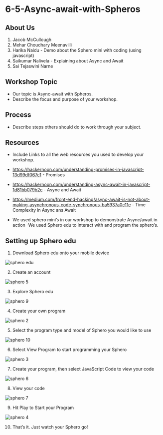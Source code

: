 # 6-5-Async-await-with-Spheros

## About Us
1. Jacob McCullough
2. Mehar Choudhary Meenavilli
3. Harika Naidu - Demo about the Sphero mini with coding (using javascript)
4. Saikumar Nalivela - Explaining about Async and Await
5. Sai Tejaswini Narne

## Workshop Topic
- Our topic is Async-await with Spheros.
- Describe the focus and purpose of your workshop. 

## Process
- Describe steps others should do to work through your subject.

## Resources
- Include Links to all the web resources you used to develop your workshop.
- https://hackernoon.com/understanding-promises-in-javascript-13d99df067c1 -  Promises
- https://hackernoon.com/understanding-async-await-in-javascript-1d81bb079b2c - Async and Await
- https://medium.com/front-end-hacking/async-await-is-not-about-making-asynchronous-code-synchronous-ba5937a0c11e - Time Complexity in Async ans Await 

- We used sphero mini’s in our workshop to demonstrate Async/await in action
-We used Sphero edu to interact with and program the sphero’s.


## Setting up Sphero edu

1.	Download Sphero edu onto your mobile device

![sphero edu](https://user-images.githubusercontent.com/34502339/48323504-13183500-e5f2-11e8-9dc2-5312bd9f3e69.jpg)
 
2.	Create an account

![sphero 5](https://user-images.githubusercontent.com/34502339/48323521-27f4c880-e5f2-11e8-89c1-a5f782a5c750.PNG)
 
3.	Explore Sphero edu

![sphero 9](https://user-images.githubusercontent.com/34502339/48323535-3e028900-e5f2-11e8-84d8-fe32e641b957.PNG)
 

4.	Create your own program

![sphero 2](https://user-images.githubusercontent.com/34502339/48323549-4eb2ff00-e5f2-11e8-8400-c0d6697fccd1.PNG) 

5.	Select the program type and model of Sphero you would like to use
 
![sphero 10](https://user-images.githubusercontent.com/34502339/48323563-65f1ec80-e5f2-11e8-8152-2ca9ed983b50.PNG)

6.	Select View Program to start programming your Sphero
 
![sphero 3](https://user-images.githubusercontent.com/34502339/48323590-7bffad00-e5f2-11e8-819d-5fe1cde456f8.PNG)

7.	Create your program, then select JavaScript Code to view your code

 ![sphero 6](https://user-images.githubusercontent.com/34502339/48323609-96d22180-e5f2-11e8-9ac1-4f1d76d7aa09.PNG)

8.	View your code

![sphero 7](https://user-images.githubusercontent.com/34502339/48323638-b8cba400-e5f2-11e8-817b-58aaa0664194.PNG)

9.	Hit Play to Start your Program

![sphero 4](https://user-images.githubusercontent.com/34502339/48323652-cd0fa100-e5f2-11e8-8e95-7b9c16756276.PNG)

10.	That’s it. Just watch your Sphero go! 
